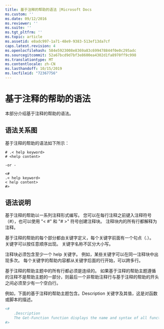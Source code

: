 ```yaml
---
title: 基于注释的帮助的语法 |Microsoft Docs
ms.custom: ''
ms.date: 09/12/2016
ms.reviewer: ''
ms.suite: ''
ms.tgt_pltfrm: ''
ms.topic: article
ms.assetid: e8adc997-1a71-48e9-9383-513ef13da7cf
caps.latest.revision: 4
ms.openlocfilehash: 584e5923008e8369a83c699478844f0e0c295adc
ms.sourcegitcommit: 52a67bcd9d7bf3e8600ea4302d1fa8970ff9c998
ms.translationtype: MT
ms.contentlocale: zh-CN
ms.lasthandoff: 10/15/2019
ms.locfileid: "72367756"
---
```

# <a name="syntax-of-comment-based-help"></a>基于注释的帮助的语法

本部分介绍基于注释的帮助的语法。

## <a name="syntax-diagram"></a>语法关系图

 基于注释的帮助的语法如下所示：

```
# .< help keyword>
# <help content>

-or -

<#
.< help keyword>
< help content>
#>
```

## <a name="syntax-description"></a>语法说明

 基于注释的帮助以一系列注释形式编写。 您可以在每行注释之前键入注释符号（#），也可以使用 "\< #" 和 "# >" 符号创建注释块。 注释块内的所有行都解释为注释。

 基于注释的帮助的每个部分都由关键字定义，每个关键字前面有一个句点（.）。 关键字可以按任意顺序出现。 关键字名称不区分大小写。

 注释块必须包含至少一个 help 关键字。 例如，某些关键字可以在同一注释块中出现多次。 每个关键字的帮助内容都从关键字后面的行开始，可以跨多行。

 基于注释的帮助主题中的所有行都必须是连续的。 如果基于注释的帮助主题遵循的注释不是帮助主题的一部分，则最后一个非帮助注释行与基于注释的帮助的开头之间必须至少有一个空白行。

 例如，下面的基于注释的帮助主题包含。Description 关键字及其值，这是对函数或脚本的描述。

```powershell
<#
    .Description
    The Get-Function function displays the name and syntax of all functions in the session.
#>
```